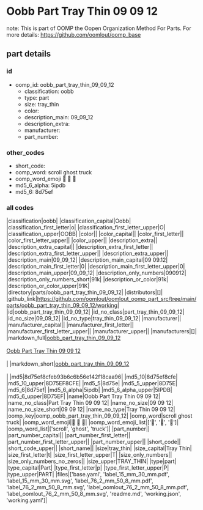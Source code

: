 # Oobb Part Tray Thin 09 09 12  

note: This is part of OOMP the Oopen Organization Method For Parts. For more details: https://github.com/oomlout/oomp_base

##  part details





### id
* oomp_id: oobb_part_tray_thin_09_09_12
  * classification: oobb
  * type: part
  * size: tray_thin
  * color: 
  * description_main: 09_09_12
  * description_extra: 
  * manufacturer: 
  * part_number: 

### other_codes
* short_code: 
* oomp_word: scroll ghost truck
* oomp_word_emoji :scroll: :ghost: :truck:
* md5_6_alpha: 5ipdb
* md5_6: 8d75ef

### all codes 
|classification|oobb|
|classification_capital|Oobb|
|classification_first_letter|o|
|classification_first_letter_upper|O|
|classification_upper|OOBB|
|color||
|color_capital||
|color_first_letter||
|color_first_letter_upper||
|color_upper||
|description_extra||
|description_extra_capital||
|description_extra_first_letter||
|description_extra_first_letter_upper||
|description_extra_upper||
|description_main|09_09_12|
|description_main_capital|09 09.12|
|description_main_first_letter|0|
|description_main_first_letter_upper|0|
|description_main_upper|09_09_12|
|description_only_numbers|090912|
|description_only_numbers_short|91k|
|description_or_color|91k|
|description_or_color_upper|91K|
|directory|parts/oobb_part_tray_thin_09_09_12|
|distributors|[]|
|github_link|https://github.com/oomlout/oomlout_oomp_part_src/tree/main/parts/oobb_part_tray_thin_09_09_12/working|
|id|oobb_part_tray_thin_09_09_12|
|id_no_class|part_tray_thin_09_09_12|
|id_no_size|09_09_12|
|id_no_type|tray_thin_09_09_12|
|manufacturer||
|manufacturer_capital||
|manufacturer_first_letter||
|manufacturer_first_letter_upper||
|manufacturer_upper||
|manufacturers|[]|
|markdown_full|[oobb_part_tray_thin_09_09_12](https://github.com/oomlout/oomlout_oomp_part_src/tree/main/parts/oobb_part_tray_thin_09_09_12/working)<br>[](https://github.com/oomlout/oomlout_oomp_part_src/tree/main/parts/oobb_part_tray_thin_09_09_12/working)<br>[Oobb Part Tray Thin 09 09 12](https://github.com/oomlout/oomlout_oomp_part_src/tree/main/parts/oobb_part_tray_thin_09_09_12/working)<br><br>|
|markdown_short|[oobb_part_tray_thin_09_09_12](https://github.com/oomlout/oomlout_oomp_part_src/tree/main/parts/oobb_part_tray_thin_09_09_12/working)<br><br>|
|md5|8d75ef8cfeb93b6c6b56e142f18caa96|
|md5_10|8d75ef8cfe|
|md5_10_upper|8D75EF8CFE|
|md5_5|8d75e|
|md5_5_upper|8D75E|
|md5_6|8d75ef|
|md5_6_alpha|5ipdb|
|md5_6_alpha_upper|5IPDB|
|md5_6_upper|8D75EF|
|name|Oobb Part Tray Thin 09 09 12|
|name_no_class|Part Tray Thin 09 09 12|
|name_no_size|09 09 12|
|name_no_size_short|09 09 12|
|name_no_type|Tray Thin 09 09 12|
|oomp_key|oomp_oobb_part_tray_thin_09_09_12|
|oomp_word|scroll ghost truck|
|oomp_word_emoji|:scroll: :ghost: :truck:|
|oomp_word_emoji_list|[':scroll:', ':ghost:', ':truck:']|
|oomp_word_list|['scroll', 'ghost', 'truck']|
|part_number||
|part_number_capital||
|part_number_first_letter||
|part_number_first_letter_upper||
|part_number_upper||
|short_code||
|short_code_upper||
|short_name||
|size|tray_thin|
|size_capital|Tray Thin|
|size_first_letter|t|
|size_first_letter_upper|T|
|size_only_numbers||
|size_only_numbers_no_zeros||
|size_upper|TRAY_THIN|
|type|part|
|type_capital|Part|
|type_first_letter|p|
|type_first_letter_upper|P|
|type_upper|PART|
|files|['base.yaml', 'label_15_mm_30_mm.pdf', 'label_15_mm_30_mm.svg', 'label_76_2_mm_50_8_mm.pdf', 'label_76_2_mm_50_8_mm.svg', 'label_oomlout_76_2_mm_50_8_mm.pdf', 'label_oomlout_76_2_mm_50_8_mm.svg', 'readme.md', 'working.json', 'working.yaml']|
